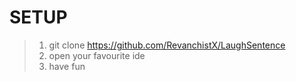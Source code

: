 ﻿# SETUP
 
> 1. git clone https://github.com/RevanchistX/LaughSentence
> 2. open your favourite ide
> 3. have fun